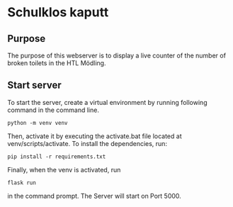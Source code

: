 # Schulklos kaputt

## Purpose
The purpose of this webserver is to display a live counter of the number of broken
toilets in the HTL Mödling.

## Start server
To start the server, create a virtual environment by running following command in the command line.
```
python -m venv venv
```
Then, activate it by executing the activate.bat file located at venv/scripts/activate.
To install the dependencies, run:
```
pip install -r requirements.txt
```
Finally, when the venv is activated, run
```
flask run
```
in the command prompt.
The Server will start on Port 5000.
